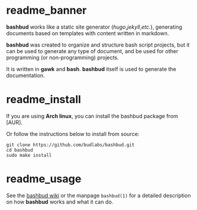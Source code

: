 # readme_banner

**bashbud** works like a static site generator
(*hugo*,*jekyll*,*etc.*),
generating documents based on templates
with content written in markdown.  

**bashbud** was created to organize and structure bash script projects,
but it can be used to generate any type of document,
and be used for other programming (or non-programming) projects. 

It is written in **gawk** and **bash**.
**bashbud** itself is used to generate the documentation.

# readme_install

If you are using **Arch linux**, you can install the bashbud package from [AUR].  

Or follow the instructions below to install from source:  

```text
git clone https://github.com/budlabs/bashbud.git
cd bashbud
sudo make install
```

# readme_usage

See the [bashbud wiki] or the manpage `bashbud(1)` for a detailed description on how **bashbud** works and what it can do.

[bashbud wiki]: https://github.com/budRich/bashbud/wiki
